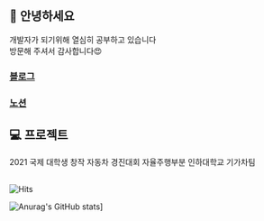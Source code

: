 

## 🐋 안녕하세요
개발자가 되기위해 열심히 공부하고 있습니다  
방문해 주셔서 감사합니다😍  
### [블로그](https://16min99.github.io)  
### [노션](https://www.notion.so/iceminkyu/dda0389cfeb04c1d98641b950fefd602)  

## 💻 프로젝트
2021 국제 대학생 창작 자동차 경진대회 자율주행부분 인하대학교 기가차팀  

## 
<!--방문자 수 -->
![Hits](https://hits.seeyoufarm.com/api/count/incr/badge.svg?url=https%3A%2F%2Fgithub.com%2F16min99&count_bg=%230078FF&title_bg=%23000000&icon=github.svg&icon_color=%23FFFFFF&title=visitors&edge_flat=false)

![Anurag's GitHub stats](https://github-readme-stats.vercel.app/api?username=16min99)]


<!--
**16min99/16min99** is a ✨ _special_ ✨ repository because its `README.md` (this file) appears on your GitHub profile.

Here are some ideas to get you started:

- 🔭 I’m currently working on ...
- 🌱 I’m currently learning ...
- 👯 I’m looking to collaborate on ...
- 🤔 I’m looking for help with ...
- 💬 Ask me about ...
- 📫 How to reach me: ...
- 😄 Pronouns: ...
- ⚡ Fun fact: ...
-->
